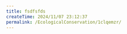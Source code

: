 ```yaml
---
title: fsdfsfds
createTime: 2024/11/07 23:12:37
permalink: /EcologicalConservation/1clqemzr/
---
```

